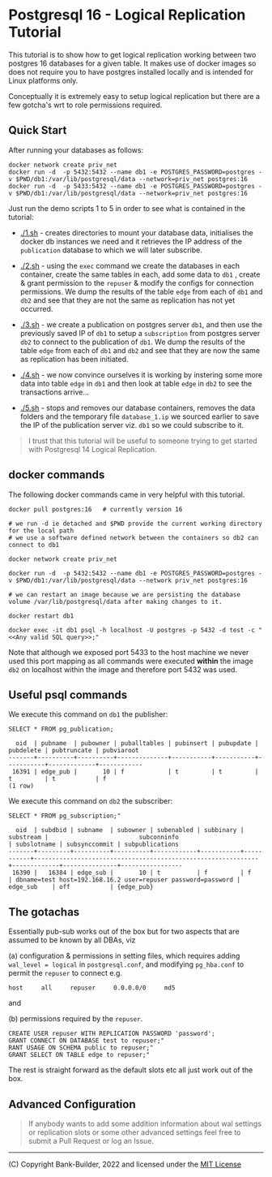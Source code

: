 # Postgresql 16 - Logical Replication Tutorial

This tutorial is to show how to get logical replication working between two postgres 16 databases for a given table.  It makes use of docker images so does not require you to have postgres installed locally and is intended for Linux platforms only.

Conceptually it is extremely easy to setup logical replication but there are a few gotcha's wrt to role permissions required.

## Quick Start

After running your databases as follows:
```
docker network create priv_net
docker run -d  -p 5432:5432 --name db1 -e POSTGRES_PASSWORD=postgres -v $PWD/db1:/var/lib/postgresql/data --network=priv_net postgres:16
docker run -d  -p 5433:5432 --name db1 -e POSTGRES_PASSWORD=postgres -v $PWD/db1:/var/lib/postgresql/data --network=priv_net postgres:16
```
Just run the demo scripts 1 to 5 in order to see what is contained in the tutorial:

* [./1.sh](./1.sh) - creates directories to mount your database data, initialises the docker db instances we need and it retrieves the IP address of the `publication` database to which we will later subscribe.

* [./2.sh](./2.sh) - using the `exec` command we create the databases in each container, create the same tables in each, add some data to `db1` , create & grant permission to the `repuser` & modify the configs for connection permissions. We dump the results of the table `edge` from each of `db1` and `db2` and see that they are not the same as replication has not yet occurred.

* [./3.sh](./3.sh) - we create a publication on postgres server `db1`, and then use the previously saved IP of `db1` to setup a `subscription` from postgres server `db2` to connect to the publication of `db1`. We dump the results of the table `edge` from each of `db1` and `db2` and see that they are  now the same as replication has been initiated.

* [./4.sh](./4.sh) - we now convince ourselves it is working by instering some more data into table `edge` in `db1` and then look at table `edge` in `db2` to see the transactions arrive...

* [./5.sh](./5.sh) - stops and removes our database containers, removes the data folders and the temporary file `database_1.ip` we sourced earlier to save the IP of the publication server viz. `db1` so we could subscribe to it. 

> I trust that this tutorial will be useful to someone trying to get started with Postgresql 14 Logical Replication.

## docker commands

The following docker commands came in very helpful with this tutorial.

```
docker pull postgres:16   # currently version 16

# we run -d ie detached and $PWD provide the current working directory for the local path
# we use a software defined network between the containers so db2 can connect to db1

docker network create priv_net

docker run -d  -p 5432:5432 --name db1 -e POSTGRES_PASSWORD=postgres -v $PWD/db1:/var/lib/postgresql/data --network priv_net postgres:16

# we can restart an image because we are persisting the database volume /var/lib/postgresql/data after making changes to it.

docker restart db1

docker exec -it db1 psql -h localhost -U postgres -p 5432 -d test -c "<<Any valid SQL query>>;"
```
Note that although we exposed port 5433 to the host machine we never used this port mapping as all commands were executed **within** the image `db2` on localhost within the image and therefore port 5432 was used.


## Useful psql commands

We execute this command on `db1` the publisher:
```
SELECT * FROM pg_publication;

  oid  | pubname  | pubowner | puballtables | pubinsert | pubupdate | pubdelete | pubtruncate | pubviaroot 
-------+----------+----------+--------------+-----------+-----------+-----------+-------------+------------
 16391 | edge_pub |       10 | f            | t         | t         | t         | t           | f
(1 row)

```

We execute this command on `db2` the subscriber:
```
SELECT * FROM pg_subscription;"

  oid  | subdbid | subname  | subowner | subenabled | subbinary | substream |                         subconninfo                          | subslotname | subsynccommit | subpublications 
-------+---------+----------+----------+------------+-----------+-----------+--------------------------------------------------------------+-------------+---------------+-----------------
 16390 |   16384 | edge_sub |       10 | t          | f         | f         | dbname=test host=192.168.16.2 user=repuser password=password | edge_sub    | off           | {edge_pub}

```
## The gotachas

Essentially pub-sub works out of the box but for two aspects that are assumed to be known by all DBAs, viz 

(a) configuration & permissions in setting files, 
which requires adding `wal_level = logical` in `postgresql.conf`, and
modifying `pg_hba.conf` to permit the  `repuser` to connect e.g. 

```
host     all     repuser     0.0.0.0/0     md5
```
and 

(b) permissions required by the `repuser`.

```
CREATE USER repuser WITH REPLICATION PASSWORD 'password';
GRANT CONNECT ON DATABASE test to repuser;"
RANT USAGE ON SCHEMA public to repuser;"
GRANT SELECT ON TABLE edge to repuser;"
```

The rest is straight forward as the default slots etc all just work out of the box.

## Advanced Configuration

> If anybody wants to add some addition information about wal settings or replication slots or some other advanced settings feel free to submit a Pull Request or log an Issue.

---
(C) Copyright Bank-Builder, 2022 and licensed under the [MIT License](./LICENSE)
